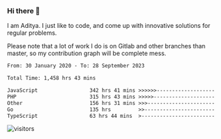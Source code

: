 ### Hi there 👋

I am Aditya. I just like to code, and come up with innovative solutions for regular problems.

Please note that a lot of work I do is on Gitlab and other branches than master, so my contribution graph will be complete mess.

<!--START_SECTION:waka-->

```txt
From: 30 January 2020 - To: 28 September 2023

Total Time: 1,458 hrs 43 mins

JavaScript                 342 hrs 41 mins >>>>>>-------------------   23.49 %
PHP                        315 hrs 43 mins >>>>>--------------------   21.64 %
Other                      156 hrs 31 mins >>>----------------------   10.73 %
Go                         135 hrs         >>-----------------------   09.26 %
TypeScript                 63 hrs 44 mins  >------------------------   04.37 %
```

<!--END_SECTION:waka-->

![visitors](https://visitor-badge.glitch.me/badge?page_id=BrainBuzzer.visitor-badge&left_color=green&right_color=red)
